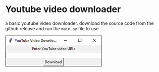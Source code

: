 # Youtube video downloader

a basic youtube video downloader. download the source code from the github release and run the `main.py` file to use.

![downloader](image.png)